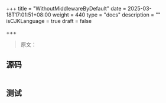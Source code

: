 +++
title = "WithoutMiddlewareByDefault"
date = 2025-03-18T17:01:51+08:00
weight = 440
type = "docs"
description = ""
isCJKLanguage = true
draft = false

+++

> 原文：

## 源码

```go

```



## 测试

```powershell

```

